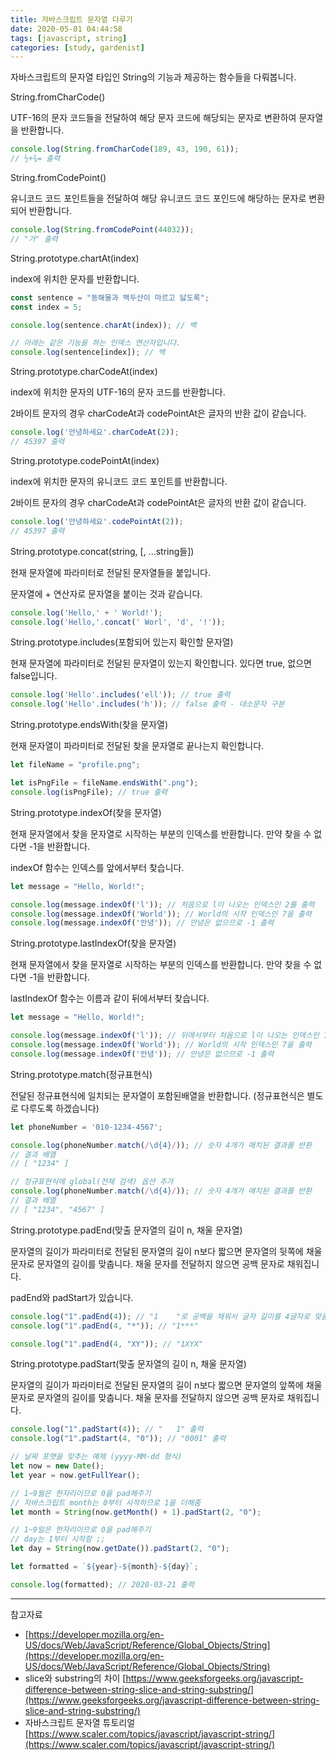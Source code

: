 ```yaml
---
title: 자바스크립트 문자열 다루기
date: 2020-05-01 04:44:58
tags: [javascript, string]
categories: [study, gardenist]
---
```


자바스크립트의 문자열 타입인 String의 기능과 제공하는 함수들을 다뤄봅니다.

String.fromCharCode()

UTF-16의 문자 코드들을 전달하여 해당 문자 코드에 해당되는 문자로 변환하여 문자열을 반환합니다.

```javascript
console.log(String.fromCharCode(189, 43, 190, 61));
// ½+¾= 출력
```

String.fromCodePoint()

유니코드 코드 포인트들을 전달하여 해당 유니코드 코드 포인드에 해당하는 문자로 변환되어 반환합니다.

```javascript
console.log(String.fromCodePoint(44032));
// "가" 출력
```

String.prototype.chartAt(index)

index에 위치한 문자를 반환합니다.

```javascript
const sentence = "동해물과 백두산이 마르고 닳도록";
const index = 5;

console.log(sentence.charAt(index)); // 백

// 아래는 같은 기능을 하는 인덱스 연산자입니다.
console.log(sentence[index]); // 백
```

String.prototype.charCodeAt(index)

index에 위치한 문자의 UTF-16의 문자 코드를 반환합니다.

2바이트 문자의 경우 charCodeAt과 codePointAt은 글자의 반환 값이 같습니다. 

```javascript
console.log('안녕하세요'.charCodeAt(2)); 
// 45397 출력
```

String.prototype.codePointAt(index)

index에 위치한 문자의 유니코드 코드 포인트를 반환합니다.

2바이트 문자의 경우 charCodeAt과 codePointAt은 글자의 반환 값이 같습니다. 

```javascript
console.log('안녕하세요'.codePointAt(2)); 
// 45397 출력
```

String.prototype.concat(string, [, ...string들])

현재 문자열에 파라미터로 전달된 문자열들을 붙입니다.

문자열에 + 연산자로 문자열을 붙이는 것과 같습니다.

```javascript
console.log('Hello,' + ' World!');
console.log('Hello,'.concat(' Worl', 'd', '!'));
```

String.prototype.includes(포함되어 있는지 확인할 문자열)

현재 문자열에 파라미터로 전달된 문자열이 있는지 확인합니다. 있다면 true, 없으면 false입니다.

```javascript
console.log('Hello'.includes('ell')); // true 출력
console.log('Hello'.includes('h')); // false 출력 - 대소문자 구분
```

String.prototype.endsWith(찾을 문자열)

현재 문자열이 파라미터로 전달된 찾을 문자열로 끝나는지 확인합니다.

```javascript
let fileName = "profile.png";

let isPngFile = fileName.endsWith(".png");
console.log(isPngFile); // true 출력
```

String.prototype.indexOf(찾을 문자열)

현재 문자열에서 찾을 문자열로 시작하는 부분의 인덱스를 반환합니다. 만약 찾을 수 없다면 -1을 반환합니다.

indexOf 함수는 인덱스를 앞에서부터 찾습니다.

```javascript
let message = "Hello, World!";

console.log(message.indexOf('l')); // 처음으로 l이 나오는 인덱스인 2를 출력
console.log(message.indexOf('World')); // World의 시작 인덱스인 7을 출력
console.log(message.indexOf('안녕')); // 안녕은 없으므로 -1 출력
```

String.prototype.lastIndexOf(찾을 문자열)

현재 문자열에서 찾을 문자열로 시작하는 부분의 인덱스를 반환합니다. 만약 찾을 수 없다면 -1을 반환합니다.

lastIndexOf 함수는 이름과 같이 뒤에서부터 찾습니다.

```javascript
let message = "Hello, World!";

console.log(message.indexOf('l')); // 뒤에서부터 처음으로 l이 나오는 인덱스인 10을 출력
console.log(message.indexOf('World')); // World의 시작 인덱스인 7을 출력
console.log(message.indexOf('안녕')); // 안녕은 없으므로 -1 출력
```

String.prototype.match(정규표현식)

전달된 정규표현식에 일치되는 문자열이 포함된배열을 반환합니다.  (정규표현식은 별도로 다루도록 하겠습니다)

```javascript
let phoneNumber = '010-1234-4567';

console.log(phoneNumber.match(/\d{4}/)); // 숫자 4개가 매치된 결과를 반환
// 결과 배열
// [ "1234" ]

// 정규표현식에 global(전체 검색) 옵션 추가
console.log(phoneNumber.match(/\d{4}/)); // 숫자 4개가 매치된 결과를 반환
// 결과 배열
// [ "1234", "4567" ]
```

String.prototype.padEnd(맞출 문자열의 길이 n, 채울 문자열)

문자열의 길이가 파라미터로 전달된 문자열의 길이 n보다 짧으면 문자열의 뒷쪽에 채울 문자로 문자열의 길이를 맞춥니다. 채울 문자를 전달하지 않으면 공백 문자로 채워집니다.

padEnd와 padStart가 있습니다.

```javascript
console.log("1".padEnd(4)); // "1    "로 공백을 채워서 글자 길이를 4글자로 맞춤
console.log("1".padEnd(4, "*")); // "1***"

console.log("1".padEnd(4, "XY")); // "1XYX"
```

String.prototype.padStart(맞출 문자열의 길이 n, 채울 문자열)

문자열의 길이가 파라미터로 전달된 문자열의 길이 n보다 짧으면 문자열의 앞쪽에 채울 문자로 문자열의 길이를 맞춥니다. 채울 문자를 전달하지 않으면 공백 문자로 채워집니다.

```javascript
console.log("1".padStart(4)); // "   1" 출력
console.log("1".padStart(4, "0")); // "0001" 출력

// 날짜 포맷을 맞추는 예제 (yyyy-MM-dd 형식)
let now = new Date();
let year = now.getFullYear(); 

// 1~9월은 한자리이므로 0을 pad해주기
// 자바스크립트 month는 0부터 시작하므로 1을 더해줌
let month = String(now.getMonth() + 1).padStart(2, "0"); 

// 1~9일은 한자리이므로 0을 pad해주기
// day는 1부터 시작함 ;;
let day = String(now.getDate()).padStart(2, "0");

let formatted = `${year}-${month}-${day}`;

console.log(formatted); // 2020-03-21 출력
```

---

참고자료
- [https://developer.mozilla.org/en-US/docs/Web/JavaScript/Reference/Global_Objects/String](https://developer.mozilla.org/en-US/docs/Web/JavaScript/Reference/Global_Objects/String)
- slice와 substring의 차이 [https://www.geeksforgeeks.org/javascript-difference-between-string-slice-and-string-substring/](https://www.geeksforgeeks.org/javascript-difference-between-string-slice-and-string-substring/)
- 자바스크립트 문자열 튜토리얼 [https://www.scaler.com/topics/javascript/javascript-string/](https://www.scaler.com/topics/javascript/javascript-string/)
